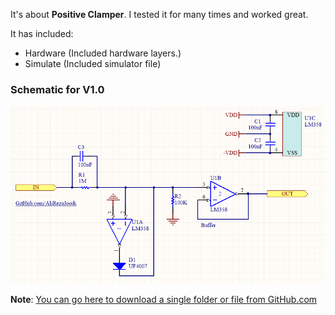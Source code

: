 It's about **Positive Clamper**. I tested it for many times and worked great.

It has included:
- Hardware (Included hardware layers.)
- Simulate (Included simulator file)

### Schematic for V1.0
![](Hardware/V1.0.png?raw=true)

**Note**: [You can go here to download a single folder or file from GitHub.com](https://minhaskamal.github.io/DownGit/#/home)
